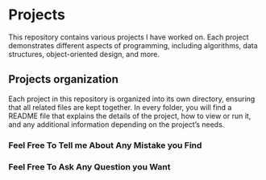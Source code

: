 # Projects
This repository contains various projects I have worked on.
Each project demonstrates different aspects of  programming, including algorithms, data structures, object-oriented design, and more.

## Projects organization
Each project in this repository is organized into its own directory, ensuring that all related files are kept together.
In every folder, you will find a README file that explains the details of the project, how to view or run it, and any additional information depending on the project’s needs.

### Feel Free To Tell me About Any Mistake you Find
### Feel Free To Ask Any Question you Want
